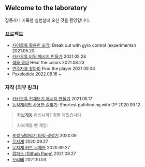## Welcome to the laboratory

잡동사니 가득한 실험실에 오신 것을 환영합니다.

### 프로젝트

* [자이로를 활용한 조작](https://km19809.github.io/gyro/index.html): Break out with gyro control (experimental) 2021.05.20
* [카카오톡 비밀 메시지 만들기](https://km19809.github.io/figlet/index.html) 2021.05.28
* [색을 듣다](https://km19809.github.io/hear-the-colors) Hear the colors 2021.08.23
* [연주자를 찾아라](https://km19809.github.io/find-the-player) Find the player 2021.09.04
* [Pyxelodide](/pyxelodide/) 2022.08.16 ~

### 자작 (외부 링크)

* [카카오톡 전체보기 메시지 만들기](https://svelte.dev/repl/7f4ad0f4e7d84af6bde68a975b93fad3) 2021.05.17
* [동적계획법 사용한 길찾기](https://svelte.dev/repl/efe14de1837d4ec6af34545260c08e3b): Shortest pathfinding with DP 2020.09.12

> [자보게동](https://comic.naver.com/bestChallenge/list.nhn?titleId=734597) 아십니까? 정말 재밌습니다.

> 자보게동 팬 게임:<br>
* [초성 땅따먹기 타일 생성기](https://svelte.dev/repl/950e8906196c43f6ad36dc0ce69dfd88) 2020.09
* [무지개](https://svelte.dev/repl/864d1f42719f4c4188f42b0a6339e003) 2020.09.27
* [무지개 카드 무제한](https://svelte.dev/repl/498d2389ca2546a2866a6f6cfbe265fc) 2020.09.27
* [컴퍼스 (Github Page)](https://km19809.github.io/game-of-compass/index.html) 2021.08.27
* [오리배](https://svelte.dev/repl/70ce73d4da69414b8811285e082aa57a) 2021.10.03

<!--
### Jekyll Themes

Your Pages site will use the layout and styles from the Jekyll theme you have selected in your [repository settings](https://github.com/km19809/km19809.github.io/settings/pages). The name of this theme is saved in the Jekyll `_config.yml` configuration file.

### Support or Contact

Having trouble with Pages? Check out our [documentation](https://docs.github.com/categories/github-pages-basics/) or [contact support](https://support.github.com/contact) and we’ll help you sort it out.-->

